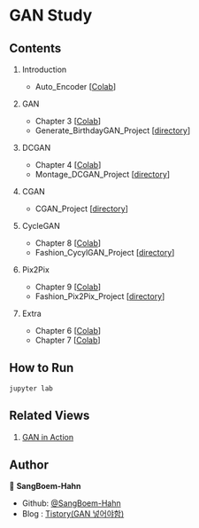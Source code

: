 # GAN Study


## Contents

01. Introduction

    - Auto_Encoder [[Colab](https://github.com/SangBeom-Hahn/BOAZ/blob/main/GanStudy/AE.ipynb)]
    
2. GAN

    - Chapter 3 [[Colab](https://github.com/SangBeom-Hahn/BOAZ/blob/main/GanStudy/GAN/3%EC%9E%A5_GAN_%EA%B5%AC%ED%98%84.ipynb)]
    - Generate_BirthdayGAN_Project [[directory](https://github.com/SangBeom-Hahn/BOAZ/tree/main/GanStudy/GAN/GAN%20%EC%83%9D%EC%9D%BC%20%EC%83%9D%EC%84%B1%20project)]



3. DCGAN

    - Chapter 4 [[Colab](https://github.com/SangBeom-Hahn/BOAZ/blob/main/GanStudy/DCGAN/4%EC%9E%A5_DCGAN.ipynb)]
    - Montage_DCGAN_Project [[directory](https://github.com/SangBeom-Hahn/BOAZ/tree/main/GanStudy/DCGAN/montage_project)]
    
    
4. CGAN
    - CGAN_Project [[directory](https://github.com/SangBeom-Hahn/BOAZ/tree/main/GanStudy/CGAN)]
    
5. CycleGAN
    - Chapter 8 [[Colab](https://github.com/SangBeom-Hahn/BOAZ/blob/main/GanStudy/DCGAN/4%EC%9E%A5_DCGAN.ipynb)]
    - Fashion_CycylGAN_Project [[directory](https://github.com/SangBeom-Hahn/BOAZ/tree/main/GanStudy/CGAN)]
    
6. Pix2Pix
    - Chapter 9 [[Colab](https://github.com/SangBeom-Hahn/BOAZ/blob/main/GanStudy/Pix2Pix/10%EC%9E%A5_pix2pix.ipynb)]
    - Fashion_Pix2Pix_Project [[directory](https://github.com/SangBeom-Hahn/BOAZ/tree/main/GanStudy/Pix2Pix/fashion_pix2pix_project)]
    
7. Extra
    - Chapter 6 [[Colab](https://github.com/SangBeom-Hahn/BOAZ/blob/main/GanStudy/Extra/6%EC%9E%A5_progan.ipynb)]
    - Chapter 7 [[Colab](https://github.com/SangBeom-Hahn/BOAZ/blob/main/GanStudy/Extra/7%EC%9E%A5_sgan.ipynb)]    


## How to Run
```
jupyter lab
```

## Related Views

01. [GAN in Action](https://tensorflow.blog/gan-in-action/)


## Author

👤 **SangBoem-Hahn**

- Github: [@SangBoem-Hahn](https://github.com/SangBoem-Hahn)
- Blog : [Tistory(GAN 넣어야함)]()
